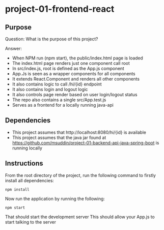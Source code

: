 # project-01-frontend-react

## Purpose

Question:
What is the purpose of this project?

Answer:
* When NPM run (npm start), the public/index.html page is loaded
* The index.html page renders just one component call root
* In src/index.js, root is defined as the App.js component
* App.Js is seen as a wrapper components for all components
* It extends React.Component and renders all other components
* It also contains logic to call /hi/{id} endpoint
* It also contains login and logout logic
* It also controls page render based on user login/logout status
* The repo also contains a single src/App.test.js
* Serves as a frontend for a locally running java-api

## Dependencies
* This project assumes that http://localhost:8080/hi/{id} is available
* This project assumes that the java jar found at https://github.com/msuddin/project-01-backend-api-java-spring-boot is running locally

## Instructions
From the root directory of the project, run the following command to firstly install all dependencies:
```
npm install
```
Now run the application by running the following:
```
npm start
```
That should start the development server
This should allow your App.js to start talking to the server